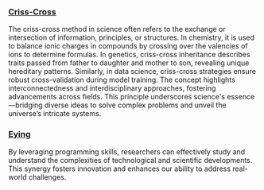 ### [Criss-Cross](https://github.com/viadean/Interdisciplinary_Perspective/tree/main/Criss-Cross)
The criss-cross method in science often refers to the exchange or intersection of information, principles, or structures. In chemistry, it is used to balance ionic charges in compounds by crossing over the valencies of ions to determine formulas. In genetics, criss-cross inheritance describes traits passed from father to daughter and mother to son, revealing unique hereditary patterns. Similarly, in data science, criss-cross strategies ensure robust cross-validation during model training. The concept highlights interconnectedness and interdisciplinary approaches, fostering advancements across fields. This principle underscores science's essence—bridging diverse ideas to solve complex problems and unveil the universe’s intricate systems.
### [Eying](https://github.com/viadean/Interdisciplinary_Perspective/tree/main/Eying)
By leveraging programming skills, researchers can effectively study and understand the complexities of technological and scientific developments. This synergy fosters innovation and enhances our ability to address real-world challenges.
